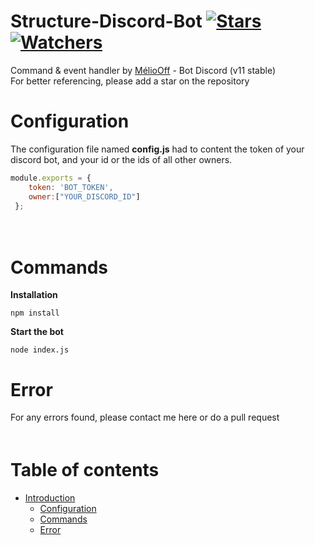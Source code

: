 # Structure-Discord-Bot [![Stars](https://img.shields.io/github/stars/meliooff/Structure-Discord-Bot)](https://github.com/meliooff/Structure-Discord-Bot) [![Watchers](https://img.shields.io/github/watchers/meliooff/Structure-Discord-Bot)](https://github.com/meliooff/Structure-Discord-Bot)

Command &amp; event handler by [MélioOff](https://github.com/meliooff) - Bot Discord (v11 stable)  
For better referencing, please add a star on the repository  


# Configuration

The configuration file named **config.js** had to content the token of your discord bot, and your id or the ids of all other owners. 
```js
module.exports = {  
    token: 'BOT_TOKEN',  
    owner:["YOUR_DISCORD_ID"]  
 };
 ```
ᅠᅠ

# Commands

**Installation**
```
npm install
```

**Start the bot**
```
node index.js
```

# Error

For any errors found, please contact me here or do a pull request  
ᅠᅠ


# Table of contents
* [Introduction](#Structure-Discord-Bot)
  * [Configuration](#Configuration)
  * [Commands](#Commands)
  * [Error](#Error)
